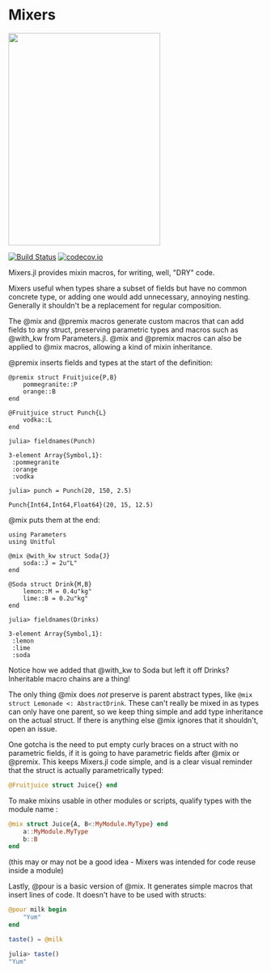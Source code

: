 # Mixers

<img src="https://www.giraffescanbake.com/wp-content/uploads/2016/12/Pomegranate-Martini3.gif" data-canonical-src="https://www.giraffescanbake.com/wp-content/uploads/2016/12/Pomegranate-Martini3.gif" width="300" height="420" />

[![Build Status](https://travis-ci.org/rafaqz/Mixers.jl.svg?branch=master)](https://travis-ci.org/rafaqz/Mixers.jl)
[![codecov.io](http://codecov.io/github/rafaqz/Mixers.jl/coverage.svg?branch=master)](http://codecov.io/github/rafaqz/Mixers.jl?branch=master)

Mixers.jl provides mixin macros, for writing, well, "DRY" code. 

Mixers useful when types share a subset of fields but have no common concrete
type, or adding one would add unnecessary, annoying nesting. Generally it
shouldn't be a replacement for regular composition.

The @mix and @premix macros generate custom macros that can add fields to any
struct, preserving parametric types and macros such as @with_kw from
Parameters.jl. @mix and @premix macros can also be applied to @mix macros, allowing 
a kind of mixin inheritance.

@premix inserts fields and types at the start of the definition:

```juliarepl
@premix struct Fruitjuice{P,B}
    pommegranite::P
    orange::B
end

@Fruitjuice struct Punch{L}
    vodka::L
end

julia> fieldnames(Punch)

3-element Array{Symbol,1}:
 :pommegranite
 :orange      
 :vodka       

julia> punch = Punch(20, 150, 2.5)
               
Punch{Int64,Int64,Float64}(20, 15, 12.5) 
```

@mix puts them at the end:

```juliarepl
using Parameters
using Unitful

@mix @with_kw struct Soda{J}
    soda::J = 2u"L"
end

@Soda struct Drink{M,B}
    lemon::M = 0.4u"kg"
    lime::B = 0.2u"kg"
end

julia> fieldnames(Drinks)

3-element Array{Symbol,1}:
 :lemon
 :lime     
 :soda    
```

Notice how we added that @with_kw to Soda but left it off Drinks? Inheritable
macro chains are a thing!

The only thing @mix does *not* preserve is parent abstract types, like 
`@mix struct Lemonade <: AbstractDrink`. These can't really be mixed in as types 
can only have one parent, so we keep thing simple and add type inheritance on the actual 
struct. If there is anything else @mix ignores that it shouldn't, open an issue.

One gotcha is the need to put empty curly braces on a struct with no
parametric fields, if it is going to have parametric fields after @mix or
@premix. This keeps Mixers.jl code simple, and is a clear visual reminder 
that the struct is actually parametrically typed:

```julia
@Fruitjuice struct Juice{} end
```

To make mixins usable in other modules or scripts, qualify types with the module
name :

```julia
@mix struct Juice{A, B<:MyModule.MyType} end
    a::MyModule.MyType
    b::B
end
```

(this may or may not be a good idea - Mixers was intended for code reuse inside a module)



Lastly, @pour is a basic version of @mix. It generates simple macros that insert lines of code. 
It doesn't have to be used with structs:

```julia
@pour milk begin
    "Yum"
end

taste() = @milk

julia> taste()                                                                      
"Yum"
```
